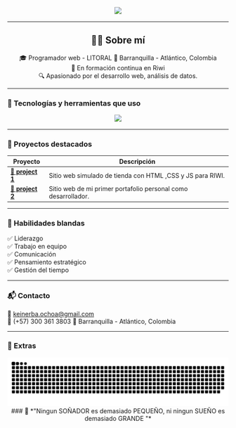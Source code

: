  <!-- Encabezado animado con GIF -->
<p align="center">
  <img src="https://readme-typing-svg.herokuapp.com/?color=F7F7F7&center=true&vCenter=true&lines=👋+Hola%2C+soy+Keyner+Barrios;🧑‍💻+Desarrollador+de+Software;💡+Amante+de+la+tecnología+y+el+código" />
</p>

---

<h2 align="center">🧑‍💻 Sobre mí</h2>

<div align="center">

🎓 Programador web - LITORAL 
📍 Barranquilla - Atlántico, Colombia  
💼 En formación continua en Riwi  
🔍 Apasionado por el desarrollo web, análisis de datos.

</div>

---

### 🚀 Tecnologías y herramientas que uso

<p align="center">
  <img src="https://skillicons.dev/icons?i=html,css,python,mysql,git,github&theme=dark" />
</p>

---

### 📂 Proyectos destacados

| Proyecto | Descripción |
|---------|-------------|
| [**🔗 project 1**](https://github.com/Keyner23/CRUD) | Sitio web simulado de tienda con HTML ,CSS y JS para RIWI. |
| [**🔗 project 2**](https://github.com/Keyner23/PORTAFOLIO) | Sitio web de mi primer portafolio personal como desarrollador. |
---


### 🧠 Habilidades blandas

✅ Liderazgo  
✅ Trabajo en equipo  
✅ Comunicación   
✅ Pensamiento estratégico  
✅ Gestión del tiempo

---

### 📬 Contacto

📧 keinerba.ochoa@gmail.com  
📱 (+57) 300 361 3803
📍 Barranquilla - Atlántico, Colombia

---

### 🎉 Extras

<div align="center">
  <img src="https://raw.githubusercontent.com/platane/snk/output/github-contribution-grid-snake.svg" alt="snake gif" />
</div>


<div align="center">
### 💭 *"Ningun SOÑADOR es demasiado PEQUEÑO, ni ningun SUEÑO es demasiado GRANDE "*
</div>



